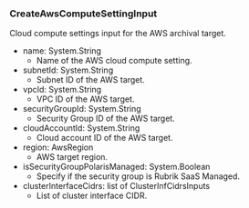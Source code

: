 ### CreateAwsComputeSettingInput
Cloud compute settings input for the AWS archival target.

- name: System.String
  - Name of the AWS cloud compute setting.
- subnetId: System.String
  - Subnet ID of the AWS target.
- vpcId: System.String
  - VPC ID of the AWS target.
- securityGroupId: System.String
  - Security Group ID of the AWS target.
- cloudAccountId: System.String
  - Cloud account ID of the AWS target.
- region: AwsRegion
  - AWS target region.
- isSecurityGroupPolarisManaged: System.Boolean
  - Specify if the security group is Rubrik SaaS Managed.
- clusterInterfaceCidrs: list of ClusterInfCidrsInputs
  - List of cluster interface CIDR.
